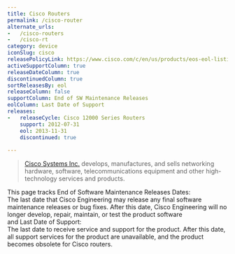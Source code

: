 ```yaml
---
title: Cisco Routers
permalink: /cisco-router
alternate_urls:
-   /cisco-routers
-   /cisco-rt
category: device
iconSlug: cisco
releasePolicyLink: https://www.cisco.com/c/en/us/products/eos-eol-listing.html
activeSupportColumn: true
releaseDateColumn: true
discontinuedColumn: true
sortReleasesBy: eol
releaseColumn: false
supportColumn: End of SW Maintenance Releases
eolColumn: Last Date of Support
releases:
-   releaseCycle: Cisco 12000 Series Routers
    support: 2012-07-31
    eol: 2013-11-31
    discontinued: true
    
---
```


> [Cisco Systems Inc.](https://www.cisco.com/) develops, manufactures, and sells networking hardware, software, telecommunications equipment and other high-technology services and products. 

This page tracks End of Software Maintenance Releases Dates:  
The last date that Cisco Engineering may release any final software maintenance releases or bug fixes. After this date, Cisco Engineering will no longer develop, repair, maintain, or test the product software  
and Last Date of Support:  
The last date to receive service and support for the product. After this date, all support services for the product are unavailable, and the product becomes obsolete for Cisco routers.
